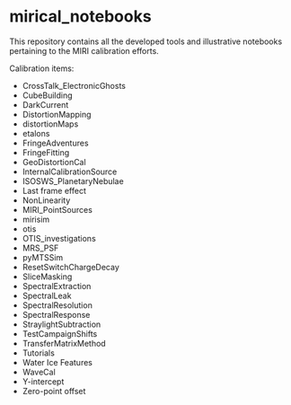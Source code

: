 # mirical_notebooks
This repository contains all the developed tools and illustrative notebooks pertaining to the MIRI calibration efforts.  
  
Calibration items:  
* CrossTalk_ElectronicGhosts  
* CubeBuilding  
* DarkCurrent  
* DistortionMapping  
* distortionMaps
* etalons  
* FringeAdventures  
* FringeFitting  
* GeoDistortionCal  
* InternalCalibrationSource  
* ISOSWS_PlanetaryNebulae  
* Last frame effect  
* NonLinearity  
* MIRI_PointSources  
* mirisim  
* otis  
* OTIS_investigations  
* MRS_PSF  
* pyMTSSim  
* ResetSwitchChargeDecay  
* SliceMasking  
* SpectralExtraction  
* SpectralLeak  
* SpectralResolution  
* SpectralResponse  
* StraylightSubtraction  
* TestCampaignShifts  
* TransferMatrixMethod  
* Tutorials  
* Water Ice Features  
* WaveCal  
* Y-intercept  
* Zero-point offset
